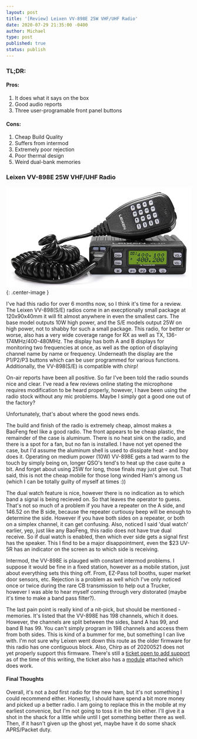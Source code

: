 ```yaml
---
layout: post
title: '[Review] Leixen VV-898E 25W VHF/UHF Radio'
date: 2020-07-29 21:35:00 -0400
author: Michael
type: post
published: true
status: publish
---
```


### TL;DR:
#### Pros:
1. It does what it says on the box
2. Good audio reports
3. Three user-programable front panel buttons

#### Cons:
1. Cheap Build Quality
2. Suffers from intermod
3. Extremely poor rejection
4. Poor thermal design
5. Weird dual-bank memories

### Leixen VV-898E 25W VHF/UHF Radio
![](/assets/leixen-vv898e/front.png){: .center-image }

I've had this radio for over 6 months now, so I think it's time for a review. The Leixen VV-898(S/E)
radios come in an execptionally small package at 120x90x40mm it will fit almost anywhere in even
the smallest cars. The base model outputs 10W high power, and the S/E models output 25W on high
power, not to shabby for such a small package. This radio, for better or worse, also has a very
wide coverage range for RX as well as TX, 136-174MHz/400-480MHz. The display has both A and B
displays for monitoring two frequencies at once, as well as the option of displaying channel
name by name or frequency. Underneath the display are the P1/P2/P3 buttons which can be user
programmed for various functions. Additionally, the VV-898(S/E) is compatible with chirp!

On-air reports have been all positive. So far I've been told the radio sounds nice and clear. I've
read a few reviews online stating the microphone requires modification to be heard properly, however,
I have been using the radio stock without any mic problems. Maybe I simply got a good one out of the factory?

Unfortunately, that's about where the good news ends.

The build and finish of the radio is extremely cheap, almost makes a BaoFeng feel like a good
radio. The front appears to be cheap plastic, the remainder of the case is aluminum. There is
no heat sink on the radio, and there is a spot for a fan, but no fan is installed. I have not
yet opened the case, but I'd assume the aluminum shell is used to dissipate heat - and boy does it.
Operating on medium power (10W) VV-898E gets a tad warm to the touch by simply being on,
longer QSO's tend's to heat up the case quite a bit. And forget about using 25W for long, those
finals may just give out. That said, this is not the cheap mobile for those long winded Ham's
among us (which I can be totally guilty of myself at times :))

The dual watch feature is nice, however there is no indication as to which band a signal is
being recieved on. So that leaves the operator to guess. That's not so much of a problem if
you have a repeater on the A side, and 146.52 on the B side, because the repeater curtiousy
beep will be enough to determine the side. However if you have both sides on a repeater, or
both on a simplex channel, it can get confusing. Also, noticed I said 'dual watch' earlier,
yep, just like any BaoFeng, this radio does not have true dual receive. So if dual watch is
enabled, then which ever side gets a signal first has the speaker. This I find to be a major
disappointment, even the $23 UV-5R has an indicator on the screen as to which side is receiving.

Intermod, the VV-898E is plauged with constant intermod problems. I suppose it would be fine
in a fixed station, however as a mobile station, just about everything sets this thing off. From,
EZ-Pass toll booths, super market door sensors, etc. Rejection is a problem as well which I've
only noticed once or twice during the rare CB transmission to help out a Trucker, however I was
able to hear myself coming through very distorated (maybe it's time to make a band pass filter?).

The last pain point is really kind of a nit-pick, but should be mentioned - memories. It's listed
that the VV-898E has 198 channels, which it does. However, the channels are split between the sides,
band A has 99, and band B has 99. You can't simply program in 198 channels and access them from both
sides. This is kind of a bummer for me, but something I can live with. I'm not sure why Leixen went
down this route as the older firmware for this radio has one contiguous block. Also, Chirp as of 
20200521 does not yet properly support this firmware. There's still a [ticket open to add support](https://chirp.danplanet.com/issues/4069)
as of the time of this writing, the ticket also has a [module](https://chirp.danplanet.com/attachments/5237/leixen_dualbank.py) attached which does work.

#### Final Thoughts

Overall, it's not a *bad* first radio for the new ham, but it's not something I could recommend either.
Honestly, I should have spend a bit more money and picked up a better radio. I am going to replace this in
the mobile at my earliest convenice, but I'm not going to toss it in the bin either. I'll give it
a shot in the shack for a little while until I get something better there as well. Then, if it hasn't
given up the ghost yet, maybe have it do some shack APRS/Packet duty.
